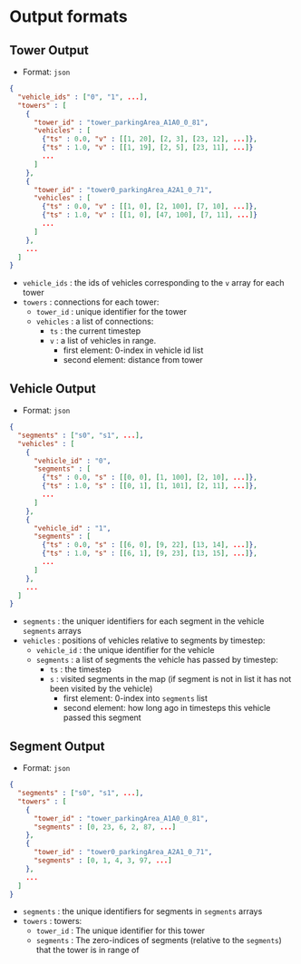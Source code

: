 # Output formats

## Tower Output
- Format: `json`

```json
{
  "vehicle_ids" : ["0", "1", ...],
  "towers" : [
    {
      "tower_id" : "tower_parkingArea_A1A0_0_81",
      "vehicles" : [
        {"ts" : 0.0, "v" : [[1, 20], [2, 3], [23, 12], ...]},
        {"ts" : 1.0, "v" : [[1, 19], [2, 5], [23, 11], ...]}
        ...
      ]
    },
    {
      "tower_id" : "tower0_parkingArea_A2A1_0_71",
      "vehicles" : [
        {"ts" : 0.0, "v" : [[1, 0], [2, 100], [7, 10], ...]},
        {"ts" : 1.0, "v" : [[1, 0], [47, 100], [7, 11], ...]}
        ...
      ]
    },
    ...
  ]
}

```
- `vehicle_ids` : the ids of vehicles corresponding to the `v` array for each tower
- `towers` : connections for each tower:
  - `tower_id` : unique identifier for the tower
  - `vehicles` : a list of connections:
    - `ts` : the current timestep
    - `v` : a list of vehicles in range.
      - first element: 0-index in vehicle id list
      - second element: distance from tower

## Vehicle Output
- Format: `json`

```json
{
  "segments" : ["s0", "s1", ...],
  "vehicles" : [
    {
      "vehicle_id" : "0",
      "segments" : [
        {"ts" : 0.0, "s" : [[0, 0], [1, 100], [2, 10], ...]},
        {"ts" : 1.0, "s" : [[0, 1], [1, 101], [2, 11], ...]},
        ...
      ]
    },
    {
      "vehicle_id" : "1",
      "segments" : [
        {"ts" : 0.0, "s" : [[6, 0], [9, 22], [13, 14], ...]},
        {"ts" : 1.0, "s" : [[6, 1], [9, 23], [13, 15], ...]},
        ...
      ]
    },
    ...
  ]
}
```
- `segments` : the uniquer identifiers for each segment in the vehicle `segments` arrays
- `vehicles` : positions of vehicles relative to segments by timestep:
  - `vehicle_id` : the unique identifier for the vehicle
  - `segments` : a list of segments the vehicle has passed by timestep:
    - `ts` : the timestep
    - `s` : visited segments in the map (if segment is not in list it has not been visited by the vehicle)
      - first element: 0-index into `segments` list
      - second element: how long ago in timesteps this vehicle passed this segment

## Segment Output
- Format: `json`

```json
{
  "segments" : ["s0", "s1", ...],
  "towers" : [
    {
      "tower_id" : "tower_parkingArea_A1A0_0_81",
      "segments" : [0, 23, 6, 2, 87, ...]
    },
    {
      "tower_id" : "tower0_parkingArea_A2A1_0_71",
      "segments" : [0, 1, 4, 3, 97, ...]
    },
    ...
  ]
}
```
- `segments` : the unique identifiers for segments in `segments` arrays
- `towers` : towers:
  - `tower_id` : The unique identifier for this tower
  - `segments` : The zero-indices of segments (relative to the `segments`) that the tower is in range of
